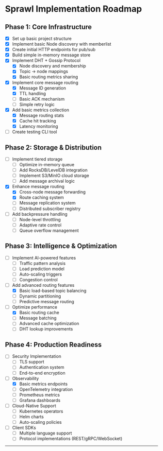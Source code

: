 # Sprawl Implementation Roadmap

## Phase 1: Core Infrastructure
- [x] Set up basic project structure
- [x] Implement basic Node discovery with memberlist
- [x] Create initial HTTP endpoints for pub/sub
- [x] Build simple in-memory message store
- [x] Implement DHT + Gossip Protocol
  - [x] Node discovery and membership
  - [x] Topic → node mappings
  - [x] Basic routing metrics sharing
- [x] Implement core message routing
  - [x] Message ID generation
  - [x] TTL handling
  - [ ] Basic ACK mechanism
  - [ ] Simple retry logic
- [x] Add basic metrics collection
  - [x] Message routing stats
  - [x] Cache hit tracking
  - [x] Latency monitoring
- [ ] Create testing CLI tool

## Phase 2: Storage & Distribution
- [ ] Implement tiered storage
  - [ ] Optimize in-memory queue
  - [ ] Add RocksDB/LevelDB integration
  - [ ] Implement S3/MinIO cloud storage
  - [ ] Add message archival logic
- [x] Enhance message routing
  - [x] Cross-node message forwarding
  - [x] Route caching system
  - [ ] Message replication system
  - [ ] Distributed subscriber registry
- [ ] Add backpressure handling
  - [ ] Node-level throttling
  - [ ] Adaptive rate control
  - [ ] Queue overflow management

## Phase 3: Intelligence & Optimization
- [ ] Implement AI-powered features
  - [ ] Traffic pattern analysis
  - [ ] Load prediction model
  - [ ] Auto-scaling triggers
  - [ ] Congestion control
- [ ] Add advanced routing features
  - [x] Basic load-based topic balancing
  - [ ] Dynamic partitioning
  - [ ] Predictive message routing
- [ ] Optimize performance
  - [x] Basic routing cache
  - [ ] Message batching
  - [ ] Advanced cache optimization
  - [ ] DHT lookup improvements

## Phase 4: Production Readiness
- [ ] Security Implementation
  - [ ] TLS support
  - [ ] Authentication system
  - [ ] End-to-end encryption
- [ ] Observability
  - [x] Basic metrics endpoints
  - [ ] OpenTelemetry integration
  - [ ] Prometheus metrics
  - [ ] Grafana dashboards
- [ ] Cloud-Native Support
  - [ ] Kubernetes operators
  - [ ] Helm charts
  - [ ] Auto-scaling policies
- [ ] Client SDKs
  - [ ] Multiple language support
  - [ ] Protocol implementations (REST/gRPC/WebSocket)
---